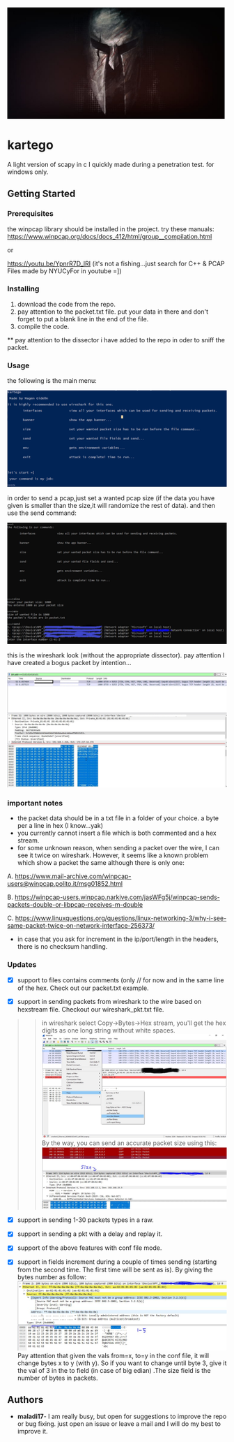 ![icon](https://github.com/maladi17/kartego/blob/master/IMG_20200828_015910.jpg)
# kartego

A light version of scapy in c  I quickly made during a penetration test.  for windows only.

## Getting Started


### Prerequisites

the winpcap library should be installed in the project.
try these manuals:
      https://www.winpcap.org/docs/docs_412/html/group__compilation.html
      
  or 
  
  
  
 https://youtu.be/YpnrR7D_lRI       (it's not a fishing...just search for C++ & PCAP Files made by NYUCyFor in youtube =])
      
  
  
### Installing

1.  download the code from the repo.
2.  pay attention to the packet.txt file. put your data in there and don't forget to put a blank line in the end of the file.
3.  compile the code.

** pay attention to the dissector i have added to the repo in oder to sniff the packet.

### Usage

the following is the main menu:

![main menu](https://github.com/maladi17/kartego/blob/master/man.PNG)

in order to send a pcap,just set a wanted pcap size (if the data you have given is smaller than the size,it will randomize the rest of data). and then use the send command:

![send](https://github.com/maladi17/kartego/blob/master/send.JPG)

this is the wireshark look (without the appropriate dissector). pay attention I have created a bogus packet by intention...

![send](https://github.com/maladi17/kartego/blob/master/pcap.JPG)

### important notes
- the packet data should be in a txt file in a folder of your choice. a byte per a line in hex (I know...yak)
 - you currently cannot  insert a file which is both commented and a hex stream.
 - for some unknown reason, when sending a packet over the wire, I can see it twice on wireshark. However, it seems like a known problem which show  a packet the same although there is only one:

A. https://www.mail-archive.com/winpcap-users@winpcap.polito.it/msg01852.html

B. https://winpcap-users.winpcap.narkive.com/jasWFg5j/winpcap-sends-packets-double-or-libpcap-receives-m-double

C. https://www.linuxquestions.org/questions/linux-networking-3/why-i-see-same-packet-twice-on-network-interface-256373/

- in case that you ask for increment in the ip/port/length in the headers, there is no checksum handling.

### Updates

- [x] support to files contains comments (only // for now and in the same line of the hex. Check out our packet.txt example.

- [x] support in sending packets from wireshark to the wire based on hexstream file.
Checkout our wireshark_pkt.txt file.
>> in wireshark select Copy->Bytes->Hex stream, you'll get the hex digits as one long string without white spaces.
![filter](https://github.com/maladi17/kartego/blob/master/wireshark_filter.jpg)
 By the way, you can send an accurate packet size using this:
![size of packet](https://github.com/maladi17/kartego/blob/master/size.JPG)

- [x] support in sending 1-30 packets types in a raw.

- [x] support in sending a pkt with a delay and replay it.

- [x] support of the above features with conf file mode.

- [x] support in fields increment during a couple of times sending (starting from the second time. The first time will be sent as is).
By giving the bytes number as follow:
![columns](https://github.com/maladi17/kartego/blob/master/description_fields.JPG)
Pay attention that given the vals from=x, to=y in the conf file, it will change bytes x to y (with y). So if you want to change until byte 3, give it the val of 3 in the to field (in case of big edian)
.The size field is the number of bytes in packets.

## Authors

* **maladi17**- I am really busy, but open for suggestions to improve the repo or bug fixing. just open an issue or leave a mail and I will do my best to improve it.
